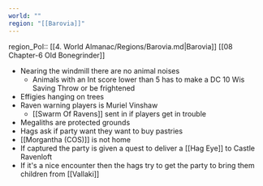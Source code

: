 ```yaml
---
world: ""
region: "[[Barovia]]"
---
```

region_PoI:: [[4. World Almanac/Regions/Barovia.md|Barovia]]
[[08 Chapter-6 Old Bonegrinder]]
- Nearing the windmill there are no animal noises
	- Animals with an Int score lower than 5 has to make a DC 10 Wis Saving Throw or be frightened
- Effigies hanging on trees
- Raven warning players is Muriel Vinshaw 
	- [[Swarm Of Ravens]] sent in if players get in trouble
- Megaliths are protected grounds
- Hags ask if party want they want to buy pastries
- [[Morgantha (COS)]] is not home
- If captured the party is given a quest to deliver a [[Hag Eye]] to Castle Ravenloft
- If it's a nice encounter then the hags try to get the party to bring them children from [[Vallaki]] 

